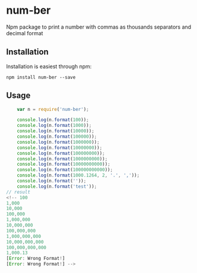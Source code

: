 # num-ber

Npm package to print a number with commas as thousands separators and decimal format

## Installation

Installation is easiest through npm:

`npm install num-ber --save`

## Usage

```js
    var n = require('num-ber');

    console.log(n.format(100));
    console.log(n.format(1000));
    console.log(n.format(10000));
    console.log(n.format(100000));
    console.log(n.format(1000000));
    console.log(n.format(10000000));
    console.log(n.format(100000000));
    console.log(n.format(1000000000));
    console.log(n.format(10000000000));
    console.log(n.format(100000000000));
    console.log(n.format(1000.1264, 2, '.', ','));
    console.log(n.format(''));
    console.log(n.format('test'));
// result
<!-- 100
1,000
10,000
100,000
1,000,000
10,000,000
100,000,000
1,000,000,000
10,000,000,000
100,000,000,000
1,000.13
[Error: Wrong Format!]
[Error: Wrong Format!] -->
```

